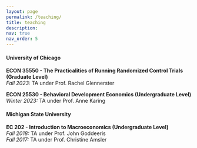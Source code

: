 ```yaml
---
layout: page
permalink: /teaching/
title: teaching
description:
nav: true
nav_order: 5
---
```


#### University of Chicago
**ECON 35550 - The Practicalities of Running Randomized Control Trials (Graduate Level)**  
*Fall 2023:* TA under Prof. Rachel Glennerster

**ECON 25530 - Behavioral Development Economics (Undergraduate Level)**  
*Winter 2023:* TA under Prof. Anne Karing  


#### Michigan State University
**EC 202 - Introduction to Macroeconomics (Undergraduate Level)**  
*Fall 2018:* TA under Prof. John Goddeeris  
*Fall 2017:* TA under Prof. Christine Amsler  
